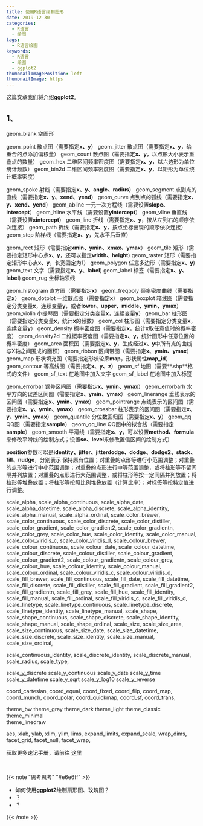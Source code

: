 ```yaml
---
title: 使用R语言绘制图形
date: 2019-12-30
categories:
  - R语言
  - 绘图
tags:
  - R语言绘图
keywords:
  - R语言
  - 绘图
  - ggplot2
thumbnailImagePosition: left
thumbnailImage: https
---
```


这篇文章我们将介绍**ggplot2**。

<!--more-->

<!-- toc -->


## 1、

geom_blank        空图形

geom_point        散点图（需要指定**x、y**）
geom_jitter       散点图（需要指定**x、y**，给重合的点添加偏移量）
geom_count        散点图（需要指定**x、y**，以点形大小表示重叠点的数量）
geom_hex          二维区间频率密度图（需要指定**x、y**，以六边形为单位统计频数）
geom_bin2d        二维区间频率密度图（需要指定**x、y**，以矩形为单位统计概率密度）

geom_spoke        射线（需要指定**x、y、angle、radius**）
geom_segment      点到点的直线（需要指定**x、y、xend、yend**）
geom_curve        点到点的弧线（需要指定**x、y、xend、yend**）
geom_abline       一元一次方程线（需要设置**slope、intercept**）
geom_hline        水平线（需要设置**yintercept**）
geom_vline        垂直线（需要设置**xintercept**）
geom_line         折线（需要指定**x、y**，按从左到右的顺序依次连接）
geom_path         折线（需要指定**x、y**，按点坐标出现的顺序依次连接）
geom_step         阶梯线（需要指定**x、y**，先水平后垂直）

geom_rect         矩形（需要指定**xmin、ymin、xmax、ymax**）
geom_tile         矩形（需要指定矩形中心点**x、y**，还可以指定**width、height**)
geom_raster       矩形（需要指定矩形中心点**x、y**，长宽固定为**1**）
geom_polygon      任意多边形（需要指定**x、y**)
geom_text         文字（需要指定**x、y、label**)
geom_label        标签（需要指定**x、y、label**)
geom_rug          坐标轴须线

geom_histogram    直方图（需要指定**x**）
geom_freqpoly     频率密度曲线（需要指定**x**）
geom_dotplot      一维散点图（需要指定**x**）
geom_boxplot      箱线图（需要指定分类变量**x**，连续变量**y**，或者**lower、upper、middle、ymin、ymax**）
geom_violin       小提琴图（需要指定分类变量**x**，连续变量**y**）
geom_bar          柱形图（需要指定分类变量**x**，统计**x**的频数）
geom_col          柱形图（需要指定分类变量**x**，连续变量**y**）
geom_density      概率密度图（需要指定**x**，统计**x**取任意值时的概率密度）
geom_density2d    二维概率密度图（需要指定**x、y**，统计图形中任意位置的概率密度）
geom_area         面积图（需要指定**x、y**，生成经过**x、y**中所有点的曲线与X轴之间围成的面积）
geom_ribbon       区间带图（需要指定**x、ymin、ymax**）
geom_map          形状填充图（需要指定形状轮廓**map**，形状属性**map_id**）
geom_contour      等高线图（需要指定**x、y、z**）
geom_sf           地图（需要**.shp**格式的文件）
geom_sf_text      在地图中加入文字
geom_sf_label     在地图中加入标签

geom_errorbar     误差区间图（需要指定**x、ymin、ymax**）
geom_errorbarh    水平方向的误差区间图（需要指定**x、ymin、ymax**）
geom_linerange    垂线表示的区间图（需要指定**x、ymin、ymax**）
geom_pointrange   点线表示的区间图（需要指定**x、y、ymin、ymax**）
geom_crossbar     柱形表示的区间图（需要指定**x、y、ymin、ymax**）
geom_quantile     分位数回归图（需要指定**x、y**）
geom_qq           QQ图（需要指定**sample**）
geom_qq_line      QQ图中的拟合线（需要指定**sample**）
geom_smooth       平滑线（需要指定**x、y**，可以设置**method、formula**来修改平滑线的绘制方式；设置**se、level**来修改置信区间的绘制方式）


**position**参数可以是**identity、jitter、jitterdodge、dodge、dodge2、stack、fill、nudge**，分别表示
保持原有位置；对重叠的点形等进行小范围调整；对重叠的点形等进行中小范围调整；对重叠的点形进行中等范围调整，或将柱形等不留间隔并列放置；对重叠的点形进行大范围调整，或将柱形等按一定间隔并列放置；将柱形等堆叠放置；将柱形等按照比例堆叠放置（计算比率）；对标签等按特定值进行调整。


scale_alpha, scale_alpha_continuous, scale_alpha_date, scale_alpha_datetime, scale_alpha_discrete, scale_alpha_identity, scale_alpha_manual, scale_alpha_ordinal, 
scale_color_brewer, scale_color_continuous, scale_color_discrete, scale_color_distiller, scale_color_gradient, scale_color_gradient2, scale_color_gradientn, scale_color_grey, scale_color_hue, scale_color_identity, scale_color_manual, scale_color_viridis_c, scale_color_viridis_d, scale_colour_brewer, scale_colour_continuous, scale_colour_date, scale_colour_datetime, scale_colour_discrete, scale_colour_distiller, scale_colour_gradient, scale_colour_gradient2, scale_colour_gradientn, scale_colour_grey, scale_colour_hue, scale_colour_identity, scale_colour_manual, scale_colour_ordinal, scale_colour_viridis_c, scale_colour_viridis_d, 
scale_fill_brewer, scale_fill_continuous, scale_fill_date, scale_fill_datetime, scale_fill_discrete, scale_fill_distiller, scale_fill_gradient, scale_fill_gradient2, scale_fill_gradientn, scale_fill_grey, scale_fill_hue, scale_fill_identity, scale_fill_manual, scale_fill_ordinal, scale_fill_viridis_c, scale_fill_viridis_d, 
scale_linetype, scale_linetype_continuous, scale_linetype_discrete, scale_linetype_identity, scale_linetype_manual, 
scale_shape, scale_shape_continuous, scale_shape_discrete, scale_shape_identity, scale_shape_manual, scale_shape_ordinal, 
scale_size, scale_size_area, scale_size_continuous, scale_size_date, scale_size_datetime, scale_size_discrete, scale_size_identity, scale_size_manual, scale_size_ordinal, 

scale_continuous_identity, scale_discrete_identity, scale_discrete_manual, scale_radius, scale_type,

scale_y_discrete
scale_y_continuous
scale_y_date
scale_y_time
scale_y_datetime
scale_y_sqrt
scale_y_log10
scale_y_reverse

coord_cartesian, coord_equal, coord_fixed, coord_flip, coord_map, coord_munch, coord_polar, coord_quickmap, coord_sf, coord_trans, 

theme_bw
theme_gray
theme_dark
theme_light
theme_classic
theme_minimal    
theme_linedraw


aes, xlab, ylab, xlim, ylim, lims, expand_limits, expand_scale, 
wrap_dims, facet_grid, facet_null, facet_wrap, 


获取更多速记手册，请前往 [这里](https://rstudio.com/resources/cheatsheets/)

<br>

{{< note "思考思考" "#e6e6ff" >}}
- 如何使用**ggplot2**绘制扇形图、玫瑰图？
- ？
- ？

{{< /note >}}

<br>
